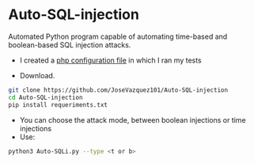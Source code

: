 # Auto-SQL-injection
Automated Python program capable of automating time-based and boolean-based SQL injection attacks.

- I created a [php configuration file](https://github.com/JoseVazquez101/Auto-SQL-injection/blob/main/users.php) in which I ran my tests

- Download.

~~~bash
git clone https://github.com/JoseVazquez101/Auto-SQL-injection
cd Auto-SQL-injection
pip install requeriments.txt
~~~

- You can choose the attack mode, between boolean injections or time injections
- Use:

~~~bash
python3 Auto-SQLi.py --type <t or b>
~~~

